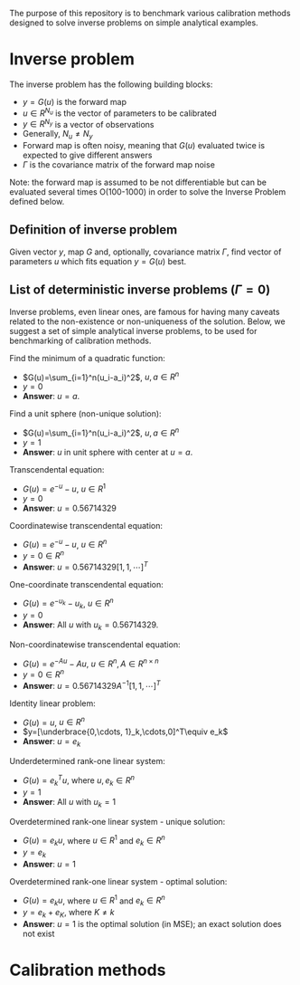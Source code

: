 The purpose of this repository is to benchmark various calibration methods designed to solve inverse problems on simple analytical examples.

# Inverse problem
The inverse problem has the following building blocks:
* $y=G(u)$ is the forward map
* $u\in{R}^{N_u}$ is the vector of parameters to be calibrated
* $y\in{R}^{N_y}$ is a vector of observations
* Generally, $N_u \neq N_y$
* Forward map is often noisy, meaning that $G(u)$ evaluated twice is expected to give different answers
* $\Gamma$ is the covariance matrix of the forward map noise

Note: the forward map is assumed to be not differentiable but can be evaluated several times O(100-1000) in order to solve the Inverse Problem defined below.

## Definition of inverse problem
Given vector $y$, map $G$ and, optionally, covariance matrix $\Gamma$, find vector of parameters $u$ which fits equation $y=G(u)$ best.

## List of deterministic inverse problems ($\Gamma=0$)
Inverse problems, even linear ones, are famous for having many caveats related to the non-existence or non-uniqueness of the solution. Below, we suggest a set of simple analytical inverse problems, to be used for benchmarking of calibration methods.

Find the minimum of a quadratic function:
* $G(u)=\sum_{i=1}^n(u_i-a_i)^2$, $u, a\in{R}^n$
* $y=0$
* **Answer**: $u=a$.
  
Find a unit sphere (non-unique solution):
* $G(u)=\sum_{i=1}^n(u_i-a_i)^2$, $u, a\in{R}^n$
* $y=1$
* **Answer**: $u$ in unit sphere with center at $u=a$.

Transcendental equation:
* $G(u) = e^{-u}-u$, $u\in{R}^1$
* $y=0$
* **Answer**: $u=0.56714329$

Coordinatewise transcendental equation:
* $G(u) = e^{-u}-u$, $u\in{R}^n$
* $y=0 \in {R}^n$
* **Answer**: $u=0.56714329[1,1,\cdots]^T$

One-coordinate transcendental equation:
* $G(u) = e^{-u_k}-u_k$, $u\in{R}^n$
* $y=0$
* **Answer**: All $u$ with $u_k=0.56714329$.

Non-coordinatewise transcendental equation:
* $G(u) = e^{-Au}-Au$, $u\in{R}^n, A \in R^{n \times n}$
* $y=0 \in {R}^n$
* **Answer**: $u=0.56714329A^{-1}[1,1,\cdots]^T$

Identity linear problem:
* $G(u) = u$, $u \in {R}^n$
* $y=[\underbrace{0,\cdots, 1}_k,\cdots,0]^T\equiv e_k$
* **Answer**: $u=e_k$

Underdetermined rank-one linear system:
* $G(u) = e_k^T u$, where $u, e_k \in {R}^n$
* $y=1$
* **Answer**: All $u$ with $u_k=1$

Overdetermined rank-one linear system - unique solution:
* $G(u) = e_k u$, where $u \in R^{1}$ and $e_k \in {R}^n$
* $y=e_k$
* **Answer**: $u=1$

Overdetermined rank-one linear system - optimal solution:
* $G(u) = e_k u$, where $u \in R^{1}$ and $e_k \in {R}^n$
* $y=e_k + e_K$, where $K \neq k$
* **Answer**: $u=1$ is the optimal solution (in MSE); an exact solution does not exist


# Calibration methods


